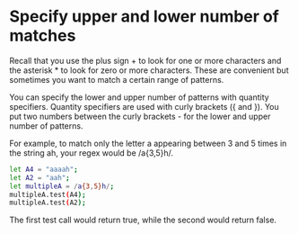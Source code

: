 # Specify upper and lower number of matches

Recall that you use the plus sign + to look for one or more characters and the asterisk * to look for zero or more characters. These are convenient but sometimes you want to match a certain range of patterns.

You can specify the lower and upper number of patterns with quantity specifiers. Quantity specifiers are used with curly brackets ({ and }). You put two numbers between the curly brackets - for the lower and upper number of patterns.

For example, to match only the letter a appearing between 3 and 5 times in the string ah, your regex would be /a{3,5}h/.

```sh
let A4 = "aaaah";
let A2 = "aah";
let multipleA = /a{3,5}h/;
multipleA.test(A4);
multipleA.test(A2);
```
The first test call would return true, while the second would return false.
